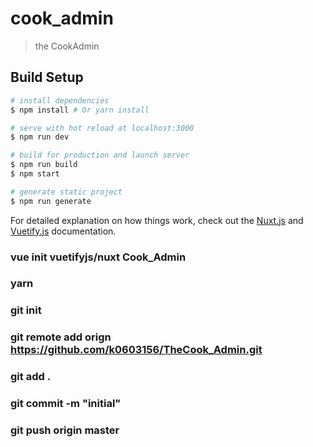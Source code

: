 # cook_admin

> the CookAdmin

## Build Setup

``` bash
# install dependencies
$ npm install # Or yarn install

# serve with hot reload at localhost:3000
$ npm run dev

# build for production and launch server
$ npm run build
$ npm start

# generate static project
$ npm run generate
```

For detailed explanation on how things work, check out the [Nuxt.js](https://github.com/nuxt/nuxt.js) and [Vuetify.js](https://vuetifyjs.com/) documentation.


### vue init vuetifyjs/nuxt Cook_Admin

### yarn

### git init

### git remote add orign https://github.com/k0603156/TheCook_Admin.git

### git add .

### git commit -m "initial"

### git push origin master